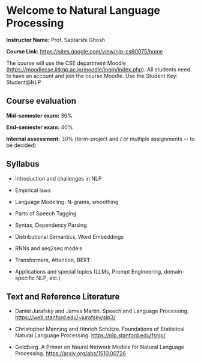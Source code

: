 # Welcome to Natural Language Processing

**Instructor Name:** Prof. Saptarshi Ghosh

**Course Link:** https://sites.google.com/view/nlp-cs60075/home

The course will use the CSE department Moodle (https://moodlecse.iitkgp.ac.in/moodle/login/index.php). All students need to have an account and join the course Moodle. Use the Student Key: Student@NLP

## Course evaluation

**Mid-semester exam:** 30%

**End-semester exam:** 40%

**Internal assessment:** 30% (term-project and / or multiple assignments -- to be decided)

## Syllabus

- Introduction and challenges in NLP

- Empirical laws

- Language Modeling: N-grams, smoothing

- Parts of Speech Tagging

- Syntax, Dependency Parsing

- Distributional Semantics, Word Embeddings

- RNNs and seq2seq models

- Transformers, Attention, BERT

- Applications and special topics (LLMs, Prompt Engineering, domain-specific NLP, etc.)

## Text and Reference Literature

- Daniel Jurafsky and James Martin. Speech and Language Processing. https://web.stanford.edu/~jurafsky/slp3/

- Christopher Manning and Hinrich Schütze. Foundations of Statistical Natural Language Processing. https://nlp.stanford.edu/fsnlp/

- Goldberg. A Primer on Neural Network Models for Natural Language Processing. https://arxiv.org/abs/1510.00726
